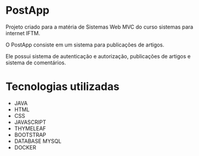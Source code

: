 # PostApp

Projeto criado para a matéria de Sistemas Web MVC do curso sistemas para internet IFTM.

O PostApp consiste em um sistema para publicações de artigos.

Ele possui sistema de autenticação e autorização, publicações de artigos e sistema de comentários.

# Tecnologias utilizadas
- JAVA 
- HTML
- CSS
- JAVASCRIPT
- THYMELEAF
- BOOTSTRAP
- DATABASE MYSQL
- DOCKER
